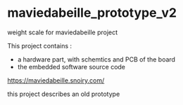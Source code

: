 # maviedabeille_prototype_v2
weight scale for maviedabeille project

This project contains :
- a hardware part, with schemtics and PCB of the board
- the embedded software source code

https://maviedabeille.snoiry.com/

this project describes an old prototype
